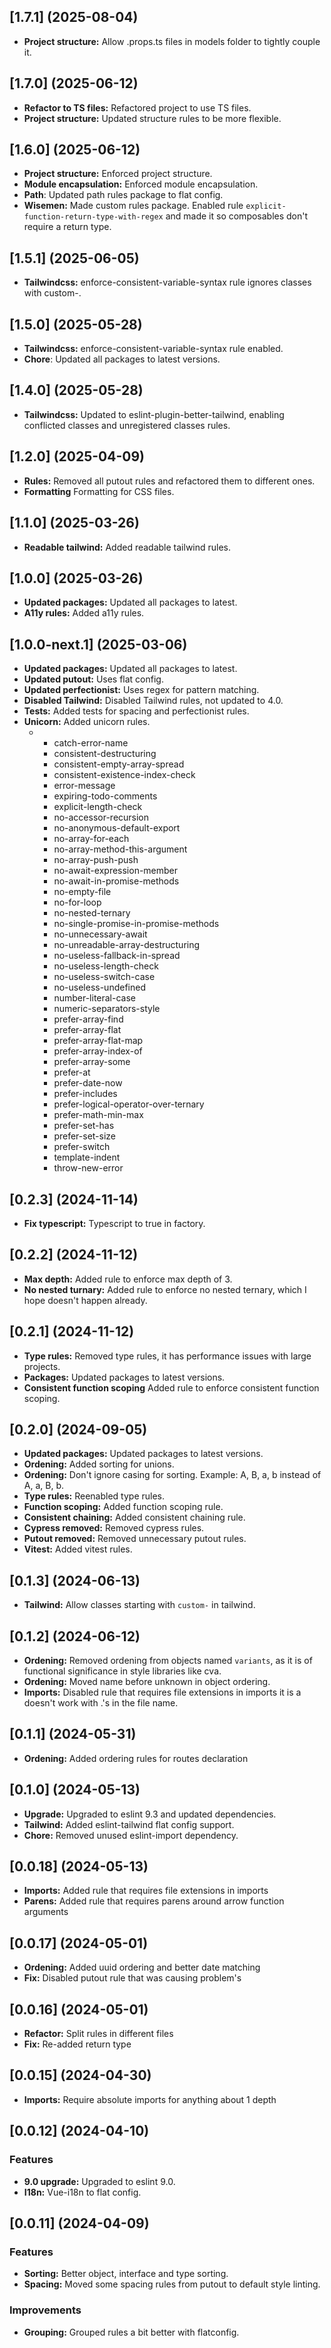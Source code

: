 ## [1.7.1] (2025-08-04)
- **Project structure:** Allow .props.ts files in models folder to tightly couple it.


## [1.7.0] (2025-06-12)
- **Refactor to TS files:** Refactored project to use TS files.
- **Project structure:** Updated structure rules to be more flexible.


## [1.6.0] (2025-06-12)
- **Project structure:** Enforced project structure.
- **Module encapsulation:** Enforced module encapsulation.
- **Path**: Updated path rules package to flat config.
- **Wisemen:** Made custom rules package. Enabled rule `explicit-function-return-type-with-regex` and made it so composables don't require a return type.

## [1.5.1] (2025-06-05) 
- **Tailwindcss:** enforce-consistent-variable-syntax rule ignores classes with custom-.


## [1.5.0] (2025-05-28) 
- **Tailwindcss:** enforce-consistent-variable-syntax rule enabled.
- **Chore**: Updated all packages to latest versions.


## [1.4.0] (2025-05-28) 
- **Tailwindcss:** Updated to eslint-plugin-better-tailwind, enabling conflicted classes and unregistered classes rules.

## [1.2.0] (2025-04-09)
- **Rules:** Removed all putout rules and refactored them to different ones.
- **Formatting** Formatting for CSS files.


## [1.1.0] (2025-03-26)
- **Readable tailwind:** Added readable tailwind rules.


## [1.0.0] (2025-03-26)
- **Updated packages:** Updated all packages to latest.
- **A11y rules:** Added a11y rules.

## [1.0.0-next.1] (2025-03-06)
- **Updated packages:** Updated all packages to latest.
- **Updated putout:** Uses flat config.
- **Updated perfectionist:** Uses regex for pattern matching.
- **Disabled Tailwind:** Disabled Tailwind rules, not updated to 4.0.
- **Tests:** Added tests for spacing and perfectionist rules.
- **Unicorn:** Added unicorn rules.
  - * catch-error-name
    * consistent-destructuring
    * consistent-empty-array-spread
    * consistent-existence-index-check
    * error-message
    * expiring-todo-comments
    * explicit-length-check
    * no-accessor-recursion
    * no-anonymous-default-export
    * no-array-for-each
    * no-array-method-this-argument
    * no-array-push-push
    * no-await-expression-member
    * no-await-in-promise-methods
    * no-empty-file
    * no-for-loop
    * no-nested-ternary
    * no-single-promise-in-promise-methods
    * no-unnecessary-await
    * no-unreadable-array-destructuring
    * no-useless-fallback-in-spread
    * no-useless-length-check
    * no-useless-switch-case
    * no-useless-undefined
    * number-literal-case
    * numeric-separators-style
    * prefer-array-find
    * prefer-array-flat
    * prefer-array-flat-map
    * prefer-array-index-of
    * prefer-array-some
    * prefer-at
    * prefer-date-now
    * prefer-includes
    * prefer-logical-operator-over-ternary
    * prefer-math-min-max
    * prefer-set-has
    * prefer-set-size
    * prefer-switch
    * template-indent
    * throw-new-error


## [0.2.3] (2024-11-14)
- **Fix typescript:** Typescript to true in factory.

## [0.2.2] (2024-11-12)
- **Max depth:** Added rule to enforce max depth of 3.
- **No nested turnary:** Added rule to enforce no nested ternary, which I hope doesn't happen already.


## [0.2.1] (2024-11-12)
- **Type rules:** Removed type rules, it has performance issues with large projects.
- **Packages:** Updated packages to latest versions.
- **Consistent function scoping** Added rule to enforce consistent function scoping.


## [0.2.0] (2024-09-05)
- **Updated packages:** Updated packages to latest versions.
- **Ordening:** Added sorting for unions.
- **Ordening:** Don't ignore casing for sorting. Example: A, B, a, b instead of A, a, B, b.
- **Type rules:** Reenabled type rules.
- **Function scoping:** Added function scoping rule.
- **Consistent chaining:** Added consistent chaining rule.
- **Cypress removed:** Removed cypress rules.
- **Putout removed:** Removed unnecessary putout rules.
- **Vitest:** Added vitest rules.


## [0.1.3] (2024-06-13)
- **Tailwind:** Allow classes starting with `custom-` in tailwind.


## [0.1.2] (2024-06-12)
- **Ordening:** Removed ordening from objects named `variants`, as it is of functional significance in style libraries like cva.
- **Ordening:** Moved name before unknown in object ordering.
- **Imports:** Disabled rule that requires file extensions in imports it is a doesn't work with .'s in the file name.


## [0.1.1] (2024-05-31)
- **Ordening:** Added ordering rules for routes declaration

## [0.1.0] (2024-05-13)
- **Upgrade:** Upgraded to eslint 9.3 and updated dependencies.
- **Tailwind:** Added eslint-tailwind flat config support.
- **Chore:** Removed unused eslint-import dependency.

## [0.0.18] (2024-05-13)
- **Imports:** Added rule that requires file extensions in imports
- **Parens:** Added rule that requires parens around arrow function arguments

## [0.0.17] (2024-05-01)
- **Ordening:** Added uuid ordering and better date matching
- **Fix:** Disabled putout rule that was causing problem's


## [0.0.16] (2024-05-01)
- **Refactor:** Split rules in different files
- **Fix:** Re-added return type


## [0.0.15] (2024-04-30)
- **Imports:** Require absolute imports for anything about 1 depth

## [0.0.12] (2024-04-10)

### Features
- **9.0 upgrade:** Upgraded to eslint 9.0.
- **I18n:** Vue-i18n to flat config.

## [0.0.11] (2024-04-09)

### Features
- **Sorting:** Better object, interface and type sorting.
- **Spacing:** Moved some spacing rules from putout to default style linting.

### Improvements
- **Grouping:** Grouped rules a bit better with flatconfig.
